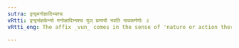 ```yaml
---
sutra: द्वन्द्वमनोज्ञादिभ्यश्च
vRtti: द्वन्द्वसंज्ञकेभ्यो मनोज्ञादिभ्यश्च युञ् प्रत्ययो भवति भावकर्मणोः ॥
vRtti_eng: The affix _vun_ comes in the sense of 'nature or action there of', after a _dvandva_ compound and after the words _manojna_ &c.

---
```

